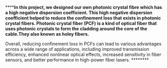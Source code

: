 ******In this project, we designed our own photonic crystal fibre which has a high negative dispersion coefficient. This high negative dispersion coefficient helped to reduce the confinement loss that exists in photonic crystal fibers.
Photonic crystal fiber (PCF) is a kind of optical fiber that uses photonic crystals to form the cladding around the core of the cable.They also known as holey fibers.**


Overall, reducing confinement loss in PCFs can lead to various advantages across a wide range of applications, including improved transmission efficiency, enhanced nonlinear optical effects, increased sensitivity in fiber sensors, and better performance in high-power fiber lasers. ********
